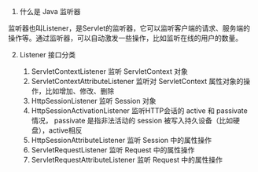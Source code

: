 1. 什么是 Java 监听器

监听器也叫Listener，是Servlet的监听器，它可以监听客户端的请求、服务端的操作等。通过监听器，可以自动激发一些操作，比如监听在线的用户的数量。

2. Listener 接口分类

    1. ServletContextListener 监听 ServletContext 对象
    2. ServletContextAttributeListener 监听对 ServletContext 属性对象的操作，比如增加、修改、删除
    3. HttpSessionListener 监听 Session 对象
    4. HttpSessionActivationListener 监听HTTP会话的 active 和 passivate 情况， passivate 是指非法活动的 session 被写入持久设备（比如硬盘），active相反
    5. HttpSessionAttributeListener 监听 Session 中的属性操作
    6. ServletRequestListener 监听 Request 中的属性操作 
    7. ServletRequestAttributeListener 监听 Request 中的属性操作